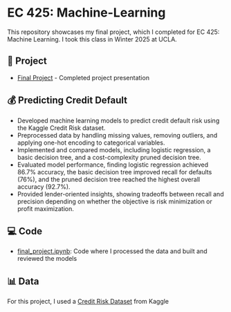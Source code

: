 # EC 425: Machine-Learning
This repository showcases my final project, which I completed for EC 425: Machine Learning. I took this class in Winter 2025 at UCLA.

## 📄 Project
- [Final Project]() - Completed project presentation 

## 💰 Predicting Credit Default
- Developed machine learning models to predict credit default risk using the Kaggle Credit Risk dataset.
- Preprocessed data by handling missing values, removing outliers, and applying one-hot encoding to categorical variables.
- Implemented and compared models, including logistic regression, a basic decision tree, and a cost-complexity pruned decision tree.
- Evaluated model performance, finding logistic regression achieved 86.7% accuracy, the basic decision tree improved recall for defaults (76%), and the pruned decision tree reached the highest overall accuracy (92.7%).
- Provided lender-oriented insights, showing tradeoffs between recall and precision depending on whether the objective is risk minimization or profit maximization.

## 💻 Code
- [final_project.ipynb](https://github.com/kmanu15/EC-425T-Machine-Learning/blob/main/final_project.ipynb): Code where I processed the data and built and reviewed the models

## 📊 Data
For this project, I used a [Credit Risk Dataset](https://www.kaggle.com/datasets/laotse/credit-risk-dataset/data) from Kaggle
